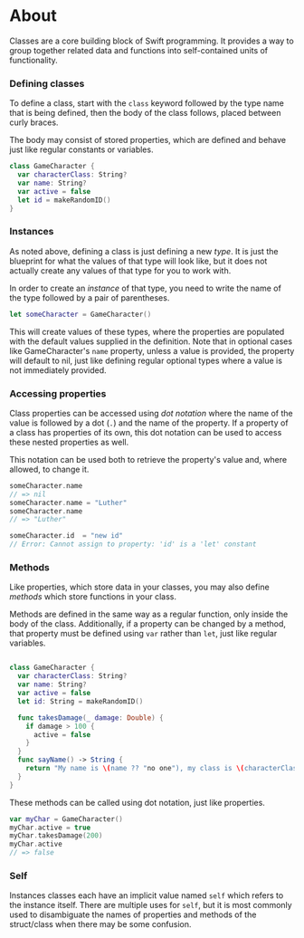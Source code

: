 # About

Classes are a core building block of Swift programming. It provides a way to group together related data and functions into self-contained units of functionality.

### Defining classes

To define a class, start with the `class` keyword followed by the type name that is being defined, then the body of the class follows, placed between curly braces.

The body may consist of stored properties, which are defined and behave just like regular constants or variables.

```swift
class GameCharacter {
  var characterClass: String?
  var name: String?
  var active = false
  let id = makeRandomID()
}
```

### Instances

As noted above, defining a class is just defining a new _type_. It is just the blueprint for what the values of that type will look like, but it does not actually create any values of that type for you to work with.

In order to create an _instance_ of that type, you need to write the name of the type followed by a pair of parentheses.

```swift
let someCharacter = GameCharacter()
```

This will create values of these types, where the properties are populated with the default values supplied in the definition. Note that in optional cases like GameCharacter's `name` property, unless a value is provided, the property will default to nil, just like defining regular optional types where a value is not immediately provided.

### Accessing properties

Class properties can be accessed using _dot notation_ where the name of the value is followed by a dot (`.`) and the name of the property. If a property of a class has properties of its own, this dot notation can be used to access these nested properties as well.

This notation can be used both to retrieve the property's value and, where allowed, to change it.

```swift
someCharacter.name
// => nil
someCharacter.name = "Luther"
someCharacter.name
// => "Luther"

someCharacter.id  = "new id"
// Error: Cannot assign to property: 'id' is a 'let' constant
```

### Methods

Like properties, which store data in your classes, you may also define _methods_ which store functions in your class.

Methods are defined in the same way as a regular function, only inside the body of the class. Additionally, if a property can be changed by a method, that property must be defined using `var` rather than `let`, just like regular variables.

```swift

class GameCharacter {
  var characterClass: String?
  var name: String?
  var active = false
  let id: String = makeRandomID()

  func takesDamage(_ damage: Double) {
    if damage > 100 {
      active = false
    }
  }
  func sayName() -> String {
    return "My name is \(name ?? "no one"), my class is \(characterClass ?? "undetermined")"
  }
}
```

These methods can be called using dot notation, just like properties.

```swift
var myChar = GameCharacter()
myChar.active = true
myChar.takesDamage(200)
myChar.active
// => false
```

### Self

Instances classes each have an implicit value named `self` which refers to the instance itself. There are multiple uses for `self`, but it is most commonly used to disambiguate the names of properties and methods of the struct/class when there may be some confusion.
